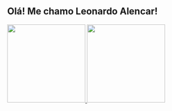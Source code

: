 ## Olá! Me chamo Leonardo Alencar!

<div align="left">
  <a href="https://github.com/Leeohalen">
  <img height="180em" src="https://github-readme-stats.vercel.app/api?username=Leeohalen&show_icons=true&theme=tokyonight&include_all_commits=true&count_private=true"/>
  <img height="180em" src="https://github-readme-stats.vercel.app/api/top-langs/?username=Leeohalen&layout=compact&langs_count=7&theme=tokyonight"/>
</div>
